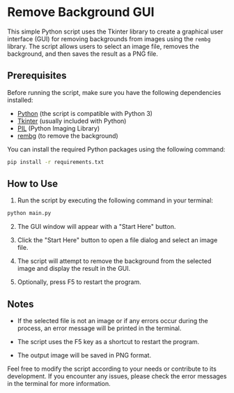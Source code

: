 # Remove Background GUI

This simple Python script uses the Tkinter library to create a graphical user interface (GUI) for removing backgrounds from images using the `rembg` library. The script allows users to select an image file, removes the background, and then saves the result as a PNG file.

## Prerequisites

Before running the script, make sure you have the following dependencies installed:

- [Python](https://www.python.org/downloads/) (the script is compatible with Python 3)
- [Tkinter](https://docs.python.org/3/library/tkinter.html) (usually included with Python)
- [PIL](https://python-pillow.org/) (Python Imaging Library)
- [rembg](https://pypi.org/project/rembg/) (to remove the background)

You can install the required Python packages using the following command:

```bash
pip install -r requirements.txt
```

## How to Use

1. Run the script by executing the following command in your terminal:

```bash
python main.py
```

2. The GUI window will appear with a "Start Here" button.

3. Click the "Start Here" button to open a file dialog and select an image file.

4. The script will attempt to remove the background from the selected image and display the result in the GUI.

5. Optionally, press F5 to restart the program.

## Notes

- If the selected file is not an image or if any errors occur during the process, an error message will be printed in the terminal.

- The script uses the F5 key as a shortcut to restart the program.

- The output image will be saved in PNG format.

Feel free to modify the script according to your needs or contribute to its development. If you encounter any issues, please check the error messages in the terminal for more information.